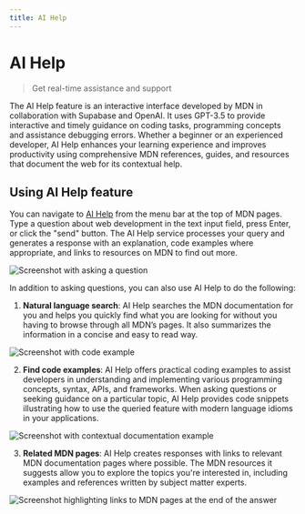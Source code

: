 ```yaml
---
title: AI Help
---
```


# AI Help

> Get real-time assistance and support

The AI Help feature is an interactive interface developed by MDN in
collaboration with Supabase and OpenAI. It uses GPT-3.5 to provide interactive
and timely guidance on coding tasks, programming concepts and assistance
debugging errors. Whether a beginner or an experienced developer, AI Help
enhances your learning experience and improves productivity using comprehensive
MDN references, guides, and resources that document the web for its contextual
help.

## Using AI Help feature

You can navigate to [AI Help](/en-US/plus/ai-help) from the menu bar at the top
of MDN pages. Type a question about web development in the text input field,
press Enter, or click the "send" button. The AI Help service processes your
query and generates a response with an explanation, code examples where
appropriate, and links to resources on MDN to find out more.

![Screenshot with asking a question](/assets/plus-docs/ai-help/ask-question.png)

In addition to asking questions, you can also use AI Help to do the following:

1. **Natural language search**: AI Help searches the MDN documentation for you
   and helps you quickly find what you are looking for without you having to
   browse through all MDN’s pages. It also summarizes the information in a
   concise and easy to read way.

![Screenshot with code example](/assets/plus-docs/ai-help/code-example.png)

2. **Find code examples**: AI Help offers practical coding examples to assist
   developers in understanding and implementing various programming concepts,
   syntax, APIs, and frameworks. When asking questions or seeking guidance on a
   particular topic, AI Help provides code snippets illustrating how to use the
   queried feature with modern language idioms in your applications.

![Screenshot with contextual documentation example](/assets/plus-docs/ai-help/context.png)

3. **Related MDN pages**: AI Help creates responses with links to relevant MDN
   documentation pages where possible. The MDN resources it suggests allow you
   to explore the topics you're interested in, including examples and references
   written by subject matter experts.

![Screenshot highlighting links to MDN pages at the end of the answer](/assets/plus-docs/ai-help/sources.png)
